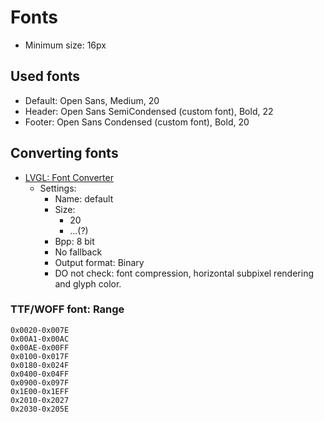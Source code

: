 # Fonts

- Minimum size: 16px

## Used fonts

- Default: Open Sans, Medium, 20
- Header: Open Sans SemiCondensed (custom font), Bold, 22
- Footer: Open Sans Condensed (custom font), Bold, 20

## Converting fonts

- [LVGL: Font Converter](https://lvgl.io/tools/fontconverter)
    - Settings:
        - Name: default
        - Size:
            - 20
            - ...(?)
        - Bpp: 8 bit
        - No fallback
        - Output format: Binary
        - DO not check: font compression, horizontal subpixel rendering and glyph color.

### TTF/WOFF font: Range

```
0x0020-0x007E
0x00A1-0x00AC
0x00AE-0x00FF
0x0100-0x017F
0x0180-0x024F
0x0400-0x04FF
0x0900-0x097F
0x1E00-0x1EFF
0x2010-0x2027
0x2030-0x205E
```
